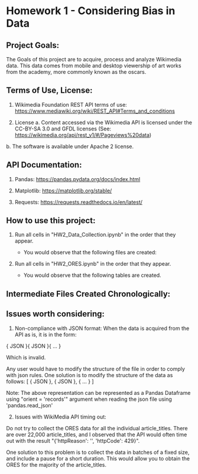 # Homework 1 - Considering Bias in Data

## Project Goals:

The Goals of this project are to acquire, process and analyze Wikimedia data. 
This data comes from mobile and desktop viewership of art works from the academy,
more commonly known as the oscars. 


## Terms of Use, License:

1. Wikimedia Foundation REST API terms of use: https://www.mediawiki.org/wiki/REST_API#Terms_and_conditions

2. License
a. Content accessed via the Wikimedia API is licensed under the CC-BY-SA 3.0 and GFDL licenses (See: https://wikimedia.org/api/rest_v1/#/Pageviews%20data)

b. The software is available under Apache 2 license. 


## API Documentation:

1. Pandas: https://pandas.pydata.org/docs/index.html

2. Matplotlib: https://matplotlib.org/stable/

3. Requests: https://requests.readthedocs.io/en/latest/


## How to use this project:

1. Run all cells in "HW2_Data_Collection.ipynb" in the order that they appear.
	- You would observe that the following files are created:


2. Run all cells in "HW2_ORES.ipynb" in the order that they appear.
	- You would observe that the following tables are created.

## Intermediate Files Created Chronologically:



## Issues worth considering:

1. Non-compliance with JSON format:
When the data is acquired from the API as is, it is in the form:

{
	JSON
}{
	JSON
}{
	...
}

Which is invalid.

Any user would have to modify the structure of the file in order to comply with 
json rules. One solution is to modify the structure of the data as follows:
[
	{
		JSON
	},
	{
		JSON
	},
	{
		...
	}
]

Note: The above representation can be represented as a Pandas Dataframe using
"orient = 'records'" argument when reading the json file using 'pandas.read_json'

2. Issues with WikiMedia API timing out:

Do not try to collect the ORES data for all the individual article_titles. 
There are over 22,000 article_titles, and I observed that the API would often
time out with the result "{'httpReason': '', 'httpCode': 429}".

One solution to this problem is to collect the data in batches of a fixed size,
and include a pause for a short duration. This would allow you to obtain the ORES
for the majority of the article_titles. 



